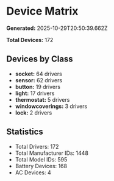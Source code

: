 # Device Matrix

**Generated:** 2025-10-29T20:50:39.662Z

**Total Devices:** 172

## Devices by Class

- **socket:** 64 drivers
- **sensor:** 62 drivers
- **button:** 19 drivers
- **light:** 17 drivers
- **thermostat:** 5 drivers
- **windowcoverings:** 3 drivers
- **lock:** 2 drivers

## Statistics

- Total Drivers: 172
- Total Manufacturer IDs: 1448
- Total Model IDs: 595
- Battery Devices: 168
- AC Devices: 4
